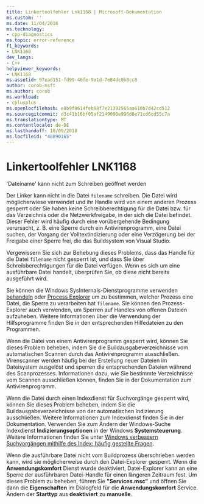 ```yaml
---
title: Linkertoolfehler Lnk1168 | Microsoft-Dokumentation
ms.custom: ''
ms.date: 11/04/2016
ms.technology:
- cpp-diagnostics
ms.topic: error-reference
f1_keywords:
- LNK1168
dev_langs:
- C++
helpviewer_keywords:
- LNK1168
ms.assetid: 97ead151-fd99-46fe-9a1d-7e84dc0b8cc8
author: corob-msft
ms.author: corob
ms.workload:
- cplusplus
ms.openlocfilehash: e8b9f8614feb98f7e21392565aa610b7d42cd512
ms.sourcegitcommit: d3c41b16bf05af2149090e996d8e71cd6cd55c7a
ms.translationtype: MT
ms.contentlocale: de-DE
ms.lasthandoff: 10/09/2018
ms.locfileid: "48890165"
---
```

# <a name="linker-tools-error-lnk1168"></a>Linkertoolfehler LNK1168

'Dateiname' kann nicht zum Schreiben geöffnet werden

Der Linker kann nicht in die Datei `filename` schreiben. Die Datei wird möglicherwiese verwendet und ihr Handle wird von einem anderen Prozess gesperrt oder Sie haben keine Schreibberechtigung für die Datei bzw. für das Verzeichnis oder die Netzwerkfreigabe, in der sich die Datei befindet. Dieser Fehler wird häufig durch eine vorübergehende Bedingung verursacht, z. B. eine Sperre durch ein Antivirenprogramm, eine Datei suchen, der Vorgang der Volltextindizierung oder eine Verzögerung bei der Freigabe einer Sperre frei, die das Buildsystem von Visual Studio.

Vergewissern Sie sich zur Behebung dieses Problems, dass das Handle für die Datei `filename` nicht gesperrt ist, und dass Sie über Schreibberechtigungen für die Datei verfügen. Wenn es sich um eine ausführbare Datei handelt, überprüfen Sie, ob diese nicht bereits ausgeführt wird.

Sie können die Windows SysInternals-Dienstprogramme verwenden [behandeln](http://technet.microsoft.com/sysinternals/bb896655.aspx) oder [Process Explorer](http://technet.microsoft.com/sysinternals/bb896653) um zu bestimmen, welcher Prozess eine Datei, die Sperre zu verarbeiten hat `filename`. Sie können den Prozess-Explorer auch verwenden, um Sperren auf Handles von offenen Dateien aufzuheben. Weitere Informationen über die Verwendung der Hilfsprogramme finden Sie in den entsprechenden Hilfedateien zu den Programmen.

Wenn die Datei von einem Antivirenprogramm gesperrt wird, können Sie dieses Problem beheben, indem Sie die Buildausgabeverzeichnisse vom automatischen Scannen durch das Antivirenprogramm ausschließen. Virenscanner werden häufig bei der Erstellung neuer Dateien im Dateisystem ausgelöst und sperren die entsprechenden Dateien während des Scanprozesses. Informationen dazu, wie Sie bestimmte Verzeichnisse vom Scannen ausschließen können, finden Sie in der Dokumentation zum Antivirenprogramm.

Wenn die Datei durch einen Indexdienst für Suchvorgänge gesperrt wird, können Sie dieses Problem beheben, indem Sie die Buildausgabeverzeichnisse von der automatischen Indizierung ausschließen. Weitere Informationen zum Indexdienst finden Sie in der Dokumentation. Verwenden Sie zum Ändern der Windows-Suche Indexdienst **Indizierungsoptionen** in der Windows **Systemsteuerung**. Weitere Informationen finden Sie unter [Windows verbessern Suchvorgängen mithilfe des Index: häufig gestellte Fragen](http://windows.microsoft.com/windows/improve-windows-searches-using-index-faq#1TC=windows-7).

Wenn die ausführbare Datei nicht vom Buildprozess überschrieben werden kann, wird sie möglicherweise durch den Datei-Explorer gesperrt. Wenn die **Anwendungskomfort** Dienst wurde deaktiviert, Datei-Explorer kann an eine Sperre der ausführbaren Datei-Handle für einen längeren Zeitraum fest. Um dieses Problem zu beheben, führen Sie **"Services.msc"** und öffnen Sie dann die **Eigenschaften** im Dialogfeld für die **Anwendungskomfort** Service. Ändern der **Starttyp** aus **deaktiviert** zu **manuelle**.
